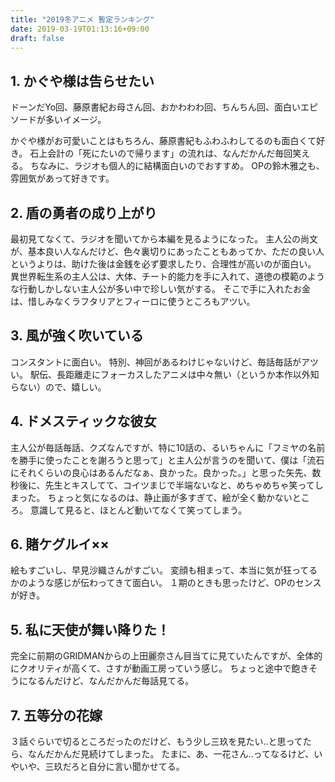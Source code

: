```yaml
---
title: "2019冬アニメ 暫定ランキング"
date: 2019-03-19T01:13:16+09:00
draft: false
---
```


## 1. かぐや様は告らせたい
ドーンだYo回、藤原書紀お母さん回、おかわわわ回、ちんちん回、面白いエピソードが多いイメージ。

かぐや様がお可愛いことはもちろん、藤原書紀もふわふわしてるのも面白くて好き。
石上会計の「死にたいので帰ります」の流れは、なんだかんだ毎回笑える。
ちなみに、ラジオも個人的に結構面白いのでおすすめ。
OPの鈴木雅之も、雰囲気があって好きです。

## 2. 盾の勇者の成り上がり
最初見てなくて、ラジオを聞いてから本編を見るようになった。
主人公の尚文が、基本良い人なんだけど、色々裏切りにあったこともあってか、ただの良い人というよりは、助けた後は金銭を必ず要求したり、合理性が高いのが面白い。
異世界転生系の主人公は、大体、チート的能力を手に入れて、道徳の模範のような行動しかしない主人公が多い中で珍しい気がする。
そこで手に入れたお金は、惜しみなくラフタリアとフィーロに使うところもアツい。

## 3. 風が強く吹いている
コンスタントに面白い。
特別、神回があるわけじゃないけど、毎話毎話がアツい。
駅伝、長距離走にフォーカスしたアニメは中々無い（というか本作以外知らない）ので、嬉しい。


## 4. ドメスティックな彼女
主人公が毎話毎話、クズなんですが、特に10話の、るいちゃんに「フミヤの名前を勝手に使ったことを謝ろうと思って」と主人公が言うのを聞いて、僕は「流石にそれくらいの良心はあるんだなぁ、良かった。良かった。」と思った矢先、数秒後に、先生とキスしてて、コイツまじで半端ないなと、めちゃめちゃ笑ってしまった。
ちょっと気になるのは、静止画が多すぎて、絵が全く動かないところ。
意識して見ると、ほとんど動いてなくて笑ってしまう。

## 6. 賭ケグルイ××
絵もすごいし、早見沙織さんがすごい。
変顔も相まって、本当に気が狂ってるかのような感じが伝わってきて面白い。
１期のときも思ったけど、OPのセンスが好き。

## 5. 私に天使が舞い降りた！
完全に前期のGRIDMANからの上田麗奈さん目当てに見ていたんですが、全体的にクオリティが高くて、さすが動画工房っていう感じ。
ちょっと途中で飽きそうになるんだけど、なんだかんだ毎話見てる。

## 7. 五等分の花嫁
３話ぐらいで切るところだったのだけど、もう少し三玖を見たい..と思ってたら、なんだかんだ見続けてしまった。
たまに、あ、一花さん..ってなるけど、いやいや、三玖だろと自分に言い聞かせてる。
